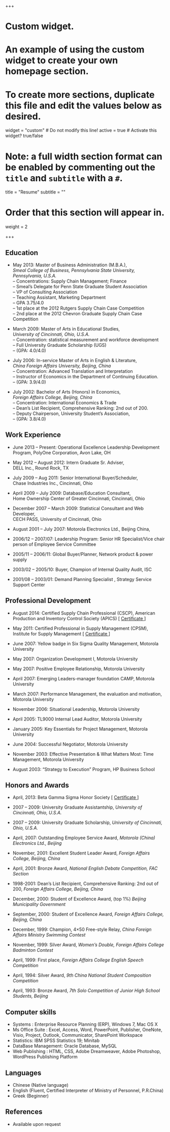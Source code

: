 +++
# Custom widget.
# An example of using the custom widget to create your own homepage section.
# To create more sections, duplicate this file and edit the values below as desired.
widget = "custom"  # Do not modify this line!
active = true  # Activate this widget? true/false

# Note: a full width section format can be enabled by commenting out the `title` and `subtitle` with a `#`.
title = "Resume"
subtitle = ""

# Order that this section will appear in.
weight = 2

+++



## Education 

* May 2013: Master of Business Administration (M.B.A.), <br /><em> Smeal College of Business, Pennsylvania State University, Pennsylvania, U.S.A.</em><br /> &#8211; Concentrations: Supply Chain Management; Finance<br /> &#8211; Smeal&#8217;s Delegate for Penn State Graduate Student Association<br />
 &#8211;  VP of Consulting Association<br /> &#8211; Teaching Assistant,  Marketing Department<br /> &#8211; GPA 3.75/4.0<br /> &#8211; 1st place at the 2012 Rutgers Supply Chain Case Competition <br /> &#8211; 2nd place at the 2012 Chevron Graduate Supply Chain Case Competition<br />

* March 2009: Master of Arts in Educational Studies, <br /><em>University of Cincinnati, Ohio, U.S.A.</em><br /> &#8211; Concentration: statistical measurement and workforce development<br /> &#8211; Full University Graduate Scholarship (UGS)<br /> &#8211; (GPA: 4.0/4.0)

* July 2006: In-service Master of Arts in English &#038; Literature, <br /><em>China Foreign Affairs University, Beijing, China</em><br /> &#8211; Concentration: Advanced Translation and Interpretation<br /> &#8211; Instructor of Economics in the Department of Continuing Education.<br /> &#8211; (GPA: 3.9/4.0)

* July 2002: Bachelor of Arts (Honors) in Economics, <br /><em>Foreign Affairs College, Beijing, China</em><br /> &#8211; Concentration: International Economics &#038; Trade<br /> &#8211; Dean’s List Recipient, Comprehensive Ranking: 2nd out of 200. <br/>
 &#8211; Deputy Chairperson, University Student’s Association, <br /> &#8211; (GPA: 3.8/4.0)

## Work Experience

* June 2013 &#8211; Present: Operational Excellence Leadership Development Program, PolyOne Corporation, Avon Lake, OH 

* May 2012 &#8211; August 2012: Intern Graduate Sr. Adviser, <br />DELL Inc., Round Rock, TX 

* July 2009 &#8211; Aug 2011: Senior International Buyer/Scheduler, <br />Chase Industries Inc., Cincinnati, Ohio 

* April 2009 &#8211; July 2009:  Database/Education Consultant, <br />Home Ownership Center of Greater Cincinnati, Cincinnati, Ohio

* December 2007 &#8211; March 2009: Statistical Consultant and Web Developer, <br />CECH PASS, University of Cincinnati, Ohio

* August 2001 &#8211; July 2007:  Motorola Electronics Ltd., Beijing China, <br />

* 2006/12 – 2007/07: Leadership Program: Senior HR Specialist/Vice chair person of Employee Service Committee
* 2005/11 – 2006/11: Global Buyer/Planner, Network product &#038; power supply 
* 2003/02 &#8211; 2005/10: Buyer, Champion of Internal Quality Audit, ISC
* 2001/08 &#8211; 2003/01: Demand Planning Specialist , Strategy Service Support Center 


## Professional Development

* August 2014: Certified Supply Chain Professional (CSCP), American Production and Inventory Control Society (APICS) [ <a href="http://www.yujiawang.net/wp-content/themes/yujiawang/docs/APICS_CSCP_Original_Certificate_Yujia_Wang_2014_0809.pdf" target="blank"> Certificate </a> ]

* May 2011: Certified Professional in Supply Management (CPSM), Institute for Supply Management [ <a href="http://www.yujiawang.net/wp-content/themes/yujiawang/docs/ISM_CPSM_Original_Certificate_Yujia_Wang_2011_0616.pdf" target="blank"> Certificate </a> ]

* June 2007: Yellow badge in Six Sigma Quality Management, Motorola University

* May 2007: Organization Development I, Motorola University

* May 2007: Positive Employee Relationship, Motorola University

* April 2007: Emerging Leaders-manager foundation CAMP, Motorola University

* March 2007: Performance Management, the evaluation and motivation, Motorola University

* November 2006: Situational Leadership, Motorola University

* April 2005: TL9000 Internal Lead Auditor, Motorola University

* January 2005: Key Essentials for Project Management, Motorola University

* June 2004: Successful Negotiator, Motorola University

* November 2003: Effective Presentation &#038; What Matters Most: Time Management, Motorola University

* August 2003: “Strategy to Execution” Program, HP Business School


## Honors and Awards

* April, 2013: Beta Gamma Sigma Honor Society [ <a href="http://www.yujiawang.net/wp-content/themes/yujiawang/docs/Beta_Gamma_Sigma_Yujia_Wang.pdf" target="blank"> Certificate </a>] 


* 2007 &#8211; 2009: University Graduate Assistantship, <em>University of Cincinnati, Ohio, U.S.A.</em>

* 2007 &#8211; 2009: University Graduate Scholarship, <em>University of Cincinnati, Ohio, U.S.A.</em>

* April, 2007: Outstanding Employee Service Award, <em>Motorola (China) Electronics Ltd., Beijing</em>

* November, 2001: Excellent Student Leader Award, <em>Foreign Affairs College, Beijing, China</em>

* April, 2001: Bronze Award, <em>National English Debate Competition, FAC Section</em>

* 1998-2001: Dean’s List Recipient, Comprehensive Ranking: 2nd out of 200, <em>Foreign Affairs College, Beijing, China</em>

* December, 2000: Student of Excellence Award, (top 1%) <em>Beijing Municipality Government</em>

* September, 2000: Student of Excellence Award, <em>Foreign Affairs College, Beijing, China</em>

* December, 1999: Champion, 4&#215;50 Free-style Relay, <em>China Foreign Affairs Ministry Swimming Contest</em>

* November, 1999: Silver Award, <em>Women’s Double, Foreign Affairs College Badminton Contest</em>

* April, 1999: First place, <em>Foreign Affairs College English Speech Competition</em>

* April, 1994: Silver Award, <em>9th China National Student Composition Competition</em>

* April, 1993: Bronze Award, <em>7th Solo Competition of Junior High School Students, Beijing</em>


## Computer skills

* Systems : Enterprise Resource Planning (ERP), Windows 7, Mac OS X
* Ms Office Suite : Excel, Access, Word, PowerPoint, Publisher, OneNote, Visio, Project, Outlook, Communicator, SharePoint Workspace
* Statistics: IBM SPSS Statistics 19; Minitab
* DataBase Management: Oracle Database, MySQL
* Web Publishing :  HTML, CSS, Adobe Dreamweaver, Adobe Photoshop, WordPress Publishing Platform

## Languages
* Chinese (Native language) 
* English  (Fluent, Certified Interpreter of Ministry of Personnel, P.R.China)
* Greek  (Beginner) 

## References

* Available upon request
